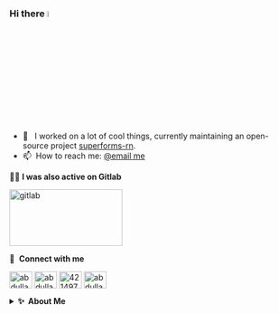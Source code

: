 ### Hi there <a href="https://www.linkedin.com/in/abdullah-qureshi5/"><img src="https://media.giphy.com/media/hvRJCLFzcasrR4ia7z/giphy.gif" width="5%"></a>


<!-- - 🔭 &nbsp;I’m currently working on something cool :wink: -->
- 🌱 &nbsp; I worked on a lot of cool things, currently maintaining an open-source project [superforms-rn](https://www.npmjs.com/package/@superforms/superforms-rn). 
- 📫 &nbsp;How to reach me: [@email me](mailto:adnx1080@gmail.com?subject=[GitHub]%20Source%20My%20Profile&body=Hi,%20I'm%20reaching%20out%20to%20you%20after%20seeing%20your%20github%20profile,%20I%20would%20like%20to%20what%20ever%20you%20want%20to%20say%20...%20)

<!-- - 👨‍💻 &nbsp;Read more about my projects at [abdullahqureshi.com](https://www.abdullahqureshi.com/#portfolio) -->
<!-- - ⚡ &nbsp;Fun fact: I :heart: :dog:s and Xbox Gaming (GamerTag: [GKRXtreme](https://account.xbox.com/en-us/profile?gamertag=GKRXtreme)) -->


🤹‍♂️ **I was also active on Gitlab**
<p  align="left">
<a href="https://gitlab.com/abdullahqureshi5" target="blank"><img align="center" src="https://about.gitlab.com/images/press/logo/svg/gitlab-logo-100.svg" alt="gitlab" height="100" width="200" /></a>
</p>



🔗 &nbsp;**Connect with me**
<p align="left">
<a href="https://twitter.com/Abdullah_NQ5" target="blank"><img align="center" src="https://raw.githubusercontent.com/rahuldkjain/github-profile-readme-generator/master/src/images/icons/Social/twitter.svg" alt="abdullahqureshi" height="30" width="40" /></a>
<a href="https://www.linkedin.com/in/abdullah-qureshi5/" target="blank"><img align="center" src="https://raw.githubusercontent.com/rahuldkjain/github-profile-readme-generator/master/src/images/icons/Social/linked-in-alt.svg" alt="abdullahqureshi" height="30" width="40" /></a>
<a href="https://stackoverflow.com/users/13569876/" target="blank"><img align="center" src="https://raw.githubusercontent.com/rahuldkjain/github-profile-readme-generator/master/src/images/icons/Social/stack-overflow.svg" alt="4214976" height="30" width="40" /></a>
<a href="https://www.instagram.com/najam5/" target="blank"><img align="center" src="https://raw.githubusercontent.com/rahuldkjain/github-profile-readme-generator/master/src/images/icons/Social/instagram.svg" alt="abdullahqureshi" height="30" width="40" /></a>


<details>
  <summary><b>✨&nbsp;&nbsp;About&nbsp;Me</b></summary>
  <br/>

I was a software engineer with a passion for UX design. And I have transitioned to UX design full-time in 2023. And exploring different new things in the realm of design and product.

__Ps: From time to time, I do get my hands on writing code for anything that intrigues me.__

</details> 




